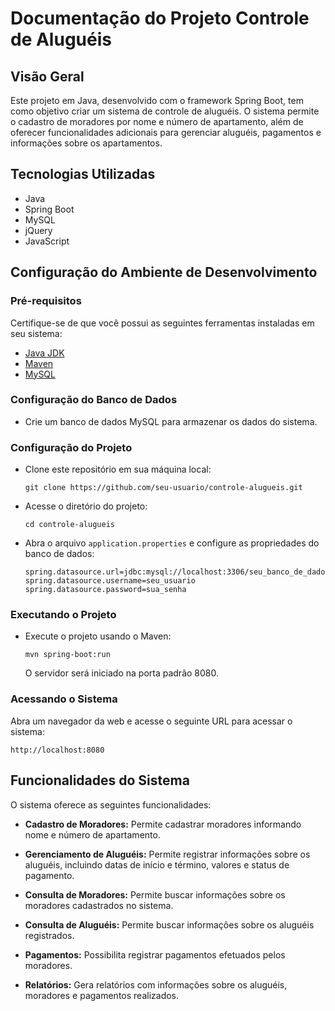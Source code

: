 
# Documentação do Projeto Controle de Aluguéis

## Visão Geral

Este projeto em Java, desenvolvido com o framework Spring Boot, tem como objetivo criar um sistema de controle de aluguéis. O sistema permite o cadastro de moradores por nome e número de apartamento, além de oferecer funcionalidades adicionais para gerenciar aluguéis, pagamentos e informações sobre os apartamentos.

## Tecnologias Utilizadas

- Java
- Spring Boot
- MySQL
- jQuery
- JavaScript

## Configuração do Ambiente de Desenvolvimento

### Pré-requisitos

Certifique-se de que você possui as seguintes ferramentas instaladas em seu sistema:

- [Java JDK](https://www.oracle.com/java/technologies/javase-downloads.html)
- [Maven](https://maven.apache.org/download.cgi)
- [MySQL](https://dev.mysql.com/downloads/installer/)

### Configuração do Banco de Dados

- Crie um banco de dados MySQL para armazenar os dados do sistema.

### Configuração do Projeto

- Clone este repositório em sua máquina local:

  ```
  git clone https://github.com/seu-usuario/controle-alugueis.git
  ```

- Acesse o diretório do projeto:

  ```
  cd controle-alugueis
  ```

- Abra o arquivo `application.properties` e configure as propriedades do banco de dados:

  ```properties
  spring.datasource.url=jdbc:mysql://localhost:3306/seu_banco_de_dados
  spring.datasource.username=seu_usuario
  spring.datasource.password=sua_senha
  ```

### Executando o Projeto

- Execute o projeto usando o Maven:

  ```
  mvn spring-boot:run
  ```

  O servidor será iniciado na porta padrão 8080.

### Acessando o Sistema

Abra um navegador da web e acesse o seguinte URL para acessar o sistema:

```
http://localhost:8080
```

## Funcionalidades do Sistema

O sistema oferece as seguintes funcionalidades:

- **Cadastro de Moradores:** Permite cadastrar moradores informando nome e número de apartamento.

- **Gerenciamento de Aluguéis:** Permite registrar informações sobre os aluguéis, incluindo datas de início e término, valores e status de pagamento.

- **Consulta de Moradores:** Permite buscar informações sobre os moradores cadastrados no sistema.

- **Consulta de Aluguéis:** Permite buscar informações sobre os aluguéis registrados.

- **Pagamentos:** Possibilita registrar pagamentos efetuados pelos moradores.

- **Relatórios:** Gera relatórios com informações sobre os aluguéis, moradores e pagamentos realizados.


